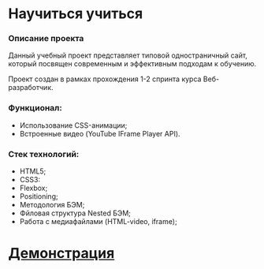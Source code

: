 # Научиться учиться
### Описание проекта
Данный учебный проект представляет типовой одностраничный сайт, который посвящен современным и эффективным подходам к обучению.

Проект создан в рамках прохождения 1-2 спринта курса Веб-разработчик.

### Функционал:
* Использование CSS-анимации;
* Встроенные видео (YouTube IFrame Player API).
### Стек технологий:
* HTML5;
* CSS3:
* Flexbox;
* Positioning;
* Методология БЭМ;
* Фйловая структура Nested БЭМ;
* Работа с медиафайлами (HTML-video, iframe);

# [Демонстрация](https://voevodinPetr.github.io/how-to-learn/index.html)
